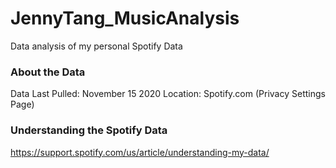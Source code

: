# JennyTang_MusicAnalysis
Data analysis of my personal Spotify Data

### About the Data
Data Last Pulled: November 15 2020
Location: Spotify.com (Privacy Settings Page)

### Understanding the Spotify Data
https://support.spotify.com/us/article/understanding-my-data/
